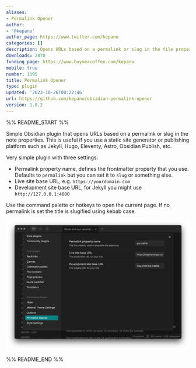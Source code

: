 ```yaml
---
aliases:
- Permalink Opener
author:
- '@kepano'
author_page: https://www.twitter.com/kepano
categories: []
description: Opens URLs based on a permalink or slug in the file properties
downloads: 2870
funding_page: https://www.buymeacoffee.com/kepano
mobile: true
number: 1195
title: Permalink Opener
type: plugin
updated: '2023-10-26T00:22:46'
url: https://github.com/kepano/obsidian-permalink-opener
version: 1.0.2
---
```


%% README_START %%

Simple Obsidian plugin that opens URLs based on a permalink or slug in the note properties. This is useful if you use a static site generator or publishing platform such as Jekyll, Hugo, Eleventy, Astro, Obsidian Publish, etc.

Very simple plugin with three settings:

- Permalink property name, defines the frontmatter property that you use. Defaults to `permalink` but you can set it to `slug` or something else.
- Live site base URL, e.g. `https://yourdomain.com`
- Development site base URL, for Jekyll you might use `http://127.0.0.1:4000`

Use the command palette or hotkeys to open the current page. If no permalink is set the title is slugified using kebab case.

![Permalink Opener](https://raw.githubusercontent.com/kepano/obsidian-permalink-opener/HEAD/images/screenshot.png)


%% README_END %%